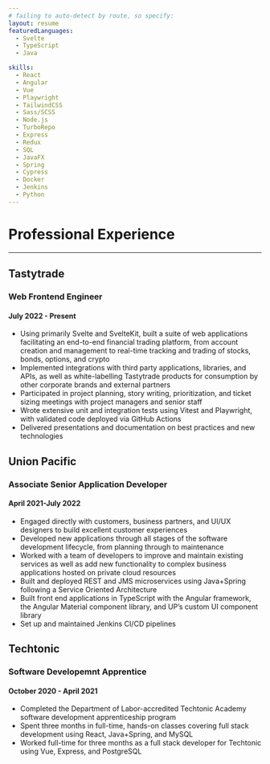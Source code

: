 ```yaml
---
# failing to auto-detect by route, so specify:
layout: resume
featuredLanguages:
  - Svelte
  - TypeScript
  - Java

skills:
  - React
  - Angular
  - Vue
  - Playwright
  - TailwindCSS
  - Sass/SCSS
  - Node.js
  - TurboRepo
  - Express
  - Redux
  - SQL
  - JavaFX
  - Spring
  - Cypress
  - Docker
  - Jenkins
  - Python
---
```


# Professional Experience

---

## Tastytrade

### Web Frontend Engineer

#### July 2022 - Present

- Using primarily Svelte and SvelteKit, built a suite of web
  applications facilitating an end-to-end financial trading platform,
  from account creation and management to real-time tracking
  and trading of stocks, bonds, options, and crypto
- Implemented integrations with third party applications, libraries,
  and APIs, as well as white-labelling Tastytrade products for
  consumption by other corporate brands and external partners
- Participated in project planning, story writing, prioritization, and
  ticket sizing meetings with project managers and senior staff
- Wrote extensive unit and integration tests using Vitest and
  Playwright, with validated code deployed via GitHub Actions
- Delivered presentations and documentation on best practices
  and new technologies

## Union Pacific

### Associate Senior Application Developer

#### April 2021-July 2022

- Engaged directly with customers, business partners, and UI/UX
  designers to build excellent customer experiences
- Developed new applications through all stages of the software
  development lifecycle, from planning through to maintenance
- Worked with a team of developers to improve and maintain
  existing services as well as add new functionality to complex
  business applications hosted on private cloud resources
- Built and deployed REST and JMS microservices using
  Java+Spring following a Service Oriented Architecture
- Built front end applications in TypeScript with the Angular
  framework, the Angular Material component library, and UP’s
  custom UI component library
- Set up and maintained Jenkins CI/CD pipelines

## Techtonic

### Software Developemnt Apprentice

#### October 2020 - April 2021

- Completed the Department of Labor-accredited Techtonic
  Academy software development apprenticeship program
- Spent three months in full-time, hands-on classes covering full stack development using React, Java+Spring, and MySQL
- Worked full-time for three months as a full stack developer for Techtonic using Vue, Express, and PostgreSQL
